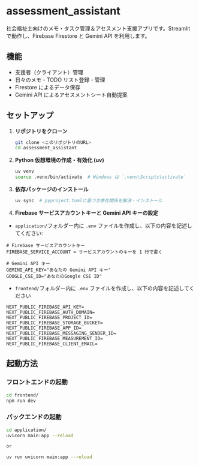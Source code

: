 # assessment_assistant

社会福祉士向けのメモ・タスク管理＆アセスメント支援アプリです。Streamlit で動作し、Firebase Firestore と Gemini API を利用します。

## 機能

- 支援者（クライアント）管理
- 日々のメモ・TODO リスト登録・管理
- Firestore によるデータ保存
- Gemini API によるアセスメントシート自動提案

## セットアップ

1. **リポジトリをクローン**

   ```sh
   git clone <このリポジトリのURL>
   cd assessment_assistant
   ```

2. **Python 仮想環境の作成・有効化 (uv)**

   ```sh
   uv venv
   source .venv/bin/activate  # Windows は `.venv\Scripts\activate`
   ```

3. **依存パッケージのインストール**

   ```sh
   uv sync  # pyproject.tomlに基づき依存関係を解決・インストール
   ```

4. **Firebase サービスアカウントキーと Gemini API キーの設定**

- `application/`フォルダー内に `.env` ファイルを作成し、以下の内容を記述してください:

```
# Firebase サービスアカウントキー
FIREBASE_SERVICE_ACCOUNT = サービスアカウントのキーを 1 行で書く

# Gemini API キー
GEMINI_API_KEY="あなたの Gemini API キー"
GOOGLE_CSE_ID="あなたのGoogle CSE ID"
```

- `frontend/`フォルダー内に `.env` ファイルを作成し、以下の内容を記述してください

```
NEXT_PUBLIC_FIREBASE_API_KEY=
NEXT_PUBLIC_FIREBASE_AUTH_DOMAIN=
NEXT_PUBLIC_FIREBASE_PROJECT_ID=
NEXT_PUBLIC_FIREBASE_STORAGE_BUCKET=
NEXT_PUBLIC_FIREBASE_APP_ID=
NEXT_PUBLIC_FIREBASE_MESSAGING_SENDER_ID=
NEXT_PUBLIC_FIREBASE_MEASUREMENT_ID=
NEXT_PUBLIC_FIREBASE_CLIENT_EMAIL=
```

## 起動方法

### フロントエンドの起動

```sh
cd frontend/
npm run dev
```

### バックエンドの起動

```sh
cd application/
uvicorn main:app --reload

or

uv run uvicorn main:app --reload
```
